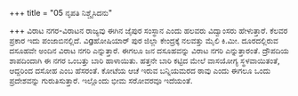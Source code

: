 +++
title = "05 ನೃಪತಿ ನಿಶ್ಚೈಸಿದನು"

+++
ವಿರಾಟ ನಗರ-ವಿರಾಟನ ರಾಜ್ಯವು ಈಗಿನ ಜೈಪುರ ಸಂಸ್ಥಾನ ಎಂದು ಹಲವರು ವಿದ್ವಾಂಸರು ಹೇಳುತ್ತಾರೆ. ಕೆಲವರ ಪ್ರಕಾರ ಇದು ಪಂಜಾಬಿನಲ್ಲಿದೆ. ವಿgಹೋಷಿಯಾರ್ ಪುರ ಜಿಲ್ಲಾ ಕೇಂದ್ರಕ್ಕೆ ನಲವತ್ತು ಮೈಲಿ ಕಿ.ಮೀ. ದೂರದಲ್ಲಿರುವ ದಸೂಹವೇ ಅಂದಿನ ವಿರಾಟ ನಗರಿ ಎನ್ನುತ್ತಾರೆ. ಈಗಲೂ ಜನ ದಸೂಹವನ್ನು ವಿರಾಟ ನಗರಿ ಎನ್ನುತ್ತಾರಂತೆ. ದ್ರೌಪದಿಯ ಶಾಪದಿಂದಾಗಿ ಈ ನಗರ ಒಂಬತ್ತು ಬಾರಿ ಹಾಳಾಯಿತು. ಹತ್ತನೇ ಬಾರಿ ಕಟ್ಟಿದ ಮೇಲೆ ವಾಸಯೋಗ್ಯ ಸ್ಥಳವಾಯಿತಂತೆ, ಆದ್ದರಿಂದ ದಸೋಹ ಎಂಬ ಹೆಸರಂತೆ. ಕೋಟೆಯ ಆಚೆ ಇರುವ ಬನ್ನಿಯಮರದ ಠಾವು ಎಂದು ಈಗಲೂ ಒಂದು ಪ್ರದೇಶವನ್ನು ಗುರುತಿಸುತ್ತಾರೆ. ಇಲ್ಲೊಂದು ಭೀಮ ಸರೋವರವೂ ಇದೆಯಂತೆ.